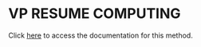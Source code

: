 <!---->
# VP RESUME COMPUTING

Click [here](https://developer.4d.com/docs/ViewPro/method-list#vp-resume-computing) to access the documentation for this method.

